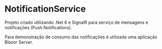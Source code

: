 # NotificationService

Projeto criado utilizando .Net 6 e SignalR para serviço de mensagens e notificações (Push Notifications).

Para demonstração de consumo das notificações é utilizada uma aplicação Blazor Server.

